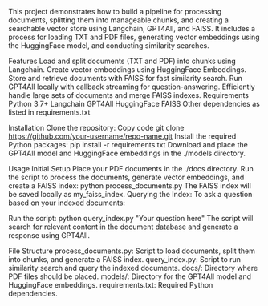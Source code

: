 This project demonstrates how to build a pipeline for processing documents, splitting them into manageable chunks, and creating a searchable vector store using Langchain, GPT4All, and FAISS. It includes a process for loading TXT and PDF files, generating vector embeddings using the HuggingFace model, and conducting similarity searches.

Features
Load and split documents (TXT and PDF) into chunks using Langchain.
Create vector embeddings using HuggingFace Embeddings.
Store and retrieve documents with FAISS for fast similarity search.
Run GPT4All locally with callback streaming for question-answering.
Efficiently handle large sets of documents and merge FAISS indexes.
Requirements
Python 3.7+
Langchain
GPT4All
HuggingFace
FAISS
Other dependencies as listed in requirements.txt

Installation
Clone the repository:
Copy code
git clone https://github.com/your-username/repo-name.git
Install the required Python packages:
pip install -r requirements.txt
Download and place the GPT4All model and HuggingFace embeddings in the ./models directory.

Usage
Initial Setup
Place your PDF documents in the ./docs directory.
Run the script to process the documents, generate vector embeddings, and create a FAISS index:
python process_documents.py
The FAISS index will be saved locally as my_faiss_index.
Querying the Index:
To ask a question based on your indexed documents:

Run the script:
python query_index.py "Your question here"
The script will search for relevant content in the document database and generate a response using GPT4All.

File Structure
process_documents.py: Script to load documents, split them into chunks, and generate a FAISS index.
query_index.py: Script to run similarity search and query the indexed documents.
docs/: Directory where PDF files should be placed.
models/: Directory for the GPT4All model and HuggingFace embeddings.
requirements.txt: Required Python dependencies.
